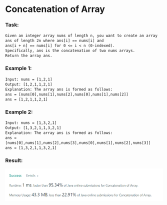 # Concatenation of Array

### Task:

    Given an integer array nums of length n, you want to create an array ans of length 2n where ans[i] == nums[i] and 
    ans[i + n] == nums[i] for 0 <= i < n (0-indexed).
    Specifically, ans is the concatenation of two nums arrays.
    Return the array ans.

### Example 1:

    Input: nums = [1,2,1]
    Output: [1,2,1,1,2,1]
    Explanation: The array ans is formed as follows:
    ans = [nums[0],nums[1],nums[2],nums[0],nums[1],nums[2]]
    ans = [1,2,1,1,2,1]

### Example 2:

    Input: nums = [1,3,2,1]
    Output: [1,3,2,1,1,3,2,1]
    Explanation: The array ans is formed as follows:
    ans = [nums[0],nums[1],nums[2],nums[3],nums[0],nums[1],nums[2],nums[3]]
    ans = [1,3,2,1,1,3,2,1]

### Result:

![img.png](img.png)